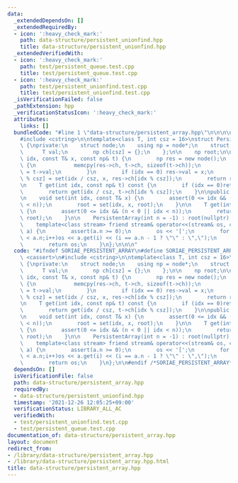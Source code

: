 ```yaml
---
data:
  _extendedDependsOn: []
  _extendedRequiredBy:
  - icon: ':heavy_check_mark:'
    path: data-structure/persistent_unionfind.hpp
    title: data-structure/persistent_unionfind.hpp
  _extendedVerifiedWith:
  - icon: ':heavy_check_mark:'
    path: test/persistent_queue.test.cpp
    title: test/persistent_queue.test.cpp
  - icon: ':heavy_check_mark:'
    path: test/persistent_unionfind.test.cpp
    title: test/persistent_unionfind.test.cpp
  _isVerificationFailed: false
  _pathExtension: hpp
  _verificationStatusIcon: ':heavy_check_mark:'
  attributes:
    links: []
  bundledCode: "#line 1 \"data-structure/persistent_array.hpp\"\n\n\n\n#include <cassert>\n\
    #include <cstring>\n\ntemplate<class T, int csz = 16>\nstruct PersistentArray\
    \ {\nprivate:\n    struct node;\n    using np = node*;\n    struct node {\n  \
    \      T val;\n        np ch[csz] = {};\n    };\n\n    np root;\n\n    np set(int\
    \ idx, const T& x, const np& t) {\n        np res = new node();\n        if (t)\
    \ {\n            memcpy(res->ch, t->ch, sizeof(t->ch));\n            res->val\
    \ = t->val;\n        }\n        if (idx == 0) res->val = x;\n        else res->ch[idx\
    \ % csz] = set(idx / csz, x, res->ch[idx % csz]);\n        return res;\n    }\n\
    \n    T get(int idx, const np& t) const {\n        if (idx == 0)return t->val;\n\
    \        return get(idx / csz, t->ch[idx % csz]);\n    }\n\npublic:\n    int n;\n\
    \n    void set(int idx, const T& x) {\n        assert(0 <= idx && (n < 0 || idx\
    \ < n));\n        root = set(idx, x, root);\n    }\n\n    T get(int idx) const\
    \ {\n        assert(0 <= idx && (n < 0 || idx < n));\n        return get(idx,\
    \ root);\n    }\n\n    PersistentArray(int n = -1) : root(nullptr), n(n) {}\n\n\
    \    template<class stream> friend stream& operator<<(stream& os, const PersistentArray&\
    \ a) {\n        assert(a.n >= 0);\n        os << '[';\n        for (int i = 0;i\
    \ < a.n;i++)os << a.get(i) << (i == a.n - 1 ? \"\" : \",\");\n        os << ']';\n\
    \        return os;\n    }\n};\n\n\n"
  code: "#ifndef SORIAE_PERSISTENT_ARRAY\n#define SORIAE_PERSISTENT_ARRAY\n\n#include\
    \ <cassert>\n#include <cstring>\n\ntemplate<class T, int csz = 16>\nstruct PersistentArray\
    \ {\nprivate:\n    struct node;\n    using np = node*;\n    struct node {\n  \
    \      T val;\n        np ch[csz] = {};\n    };\n\n    np root;\n\n    np set(int\
    \ idx, const T& x, const np& t) {\n        np res = new node();\n        if (t)\
    \ {\n            memcpy(res->ch, t->ch, sizeof(t->ch));\n            res->val\
    \ = t->val;\n        }\n        if (idx == 0) res->val = x;\n        else res->ch[idx\
    \ % csz] = set(idx / csz, x, res->ch[idx % csz]);\n        return res;\n    }\n\
    \n    T get(int idx, const np& t) const {\n        if (idx == 0)return t->val;\n\
    \        return get(idx / csz, t->ch[idx % csz]);\n    }\n\npublic:\n    int n;\n\
    \n    void set(int idx, const T& x) {\n        assert(0 <= idx && (n < 0 || idx\
    \ < n));\n        root = set(idx, x, root);\n    }\n\n    T get(int idx) const\
    \ {\n        assert(0 <= idx && (n < 0 || idx < n));\n        return get(idx,\
    \ root);\n    }\n\n    PersistentArray(int n = -1) : root(nullptr), n(n) {}\n\n\
    \    template<class stream> friend stream& operator<<(stream& os, const PersistentArray&\
    \ a) {\n        assert(a.n >= 0);\n        os << '[';\n        for (int i = 0;i\
    \ < a.n;i++)os << a.get(i) << (i == a.n - 1 ? \"\" : \",\");\n        os << ']';\n\
    \        return os;\n    }\n};\n\n#endif /*SORIAE_PERSISTENT_ARRAY*/"
  dependsOn: []
  isVerificationFile: false
  path: data-structure/persistent_array.hpp
  requiredBy:
  - data-structure/persistent_unionfind.hpp
  timestamp: '2021-12-26 12:05:25+09:00'
  verificationStatus: LIBRARY_ALL_AC
  verifiedWith:
  - test/persistent_unionfind.test.cpp
  - test/persistent_queue.test.cpp
documentation_of: data-structure/persistent_array.hpp
layout: document
redirect_from:
- /library/data-structure/persistent_array.hpp
- /library/data-structure/persistent_array.hpp.html
title: data-structure/persistent_array.hpp
---
```

